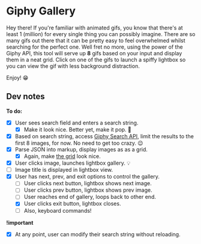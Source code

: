# Giphy Gallery
Hey there! If you're familiar with animated gifs, you know that there's at least 1 (million) for every single thing you can possibly imagine. There are so many gifs out there that it can be pretty easy to feel overwhelmed whilst searching for the perfect one. Well fret no more, using the power of the Giphy API, this tool will serve up **8** gifs based on your input and display them in a neat grid. Click on one of the gifs to launch a spiffy lightbox so you can view the gif with less background distraction.

Enjoy! :grin:


## Dev notes
**To do:**
* [x] User sees search field and enters a search string.
  * [x] Make it look nice. Better yet, make it pop. :tada:
* [x] Based on search string, access [Giphy Search API](https://github.com/Giphy/GiphyAPI#search-endpoint), limit the results to the first 8 images, for now. No need to get too crazy. :wink:
* [x] Parse JSON into markup, display images as as a grid.
  * [x] Again, make [the grid](http://gph.is/11yryy3) look nice.
* [x] User clicks image, launches lightbox gallery. :bulb:
* [ ] Image title is displayed in lightbox view.
* [x] User has next, prev, and exit options to control the gallery.
  * [ ] User clicks next button, lightbox shows next image.
  * [ ] User clicks prev button, lightbox shows prev image.
  * [ ] User reaches end of gallery, loops back to other end.
  * [x] User clicks exit button, lightbox closes.
  * [ ] Also, keyboard commands!

**!important**
* [x] At any point, user can modify their search string without reloading.
